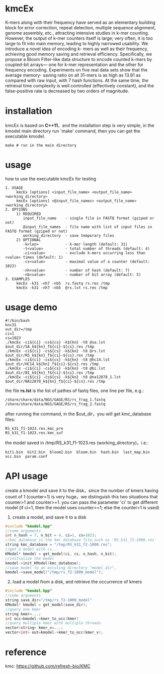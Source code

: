 ﻿
# kmcEx
K-mers along with their frequency have served as an elementary building block for error correction, repeat detection, multiple sequence alignment, genome assembly, etc., attracting intensive studies in k-mer counting. However, the output of k-mer counters itself is large; very often, it is too large to fit into main memory, leading to highly narrowed usability. We introduce a novel idea of encoding k- mers as well as their frequency, achieving good memory saving and retrieval efficiency. Specifically, we propose a Bloom Filter-like data structure to encode counted k-mers by coupled-bit arrays— one for k-mer representation and the other for frequency encoding. Experiments on five real data sets show that the average memory- saving ratio on all 31-mers is as high as 13.81 as compared with raw input, with 7 hash functions. At the same time, the retrieval time complexity is well controlled (effectively constant), and the false-positive rate is decreased by two orders of magnitude.

# installation 
kmcEx is based on **C++11**，and the installation step is very simple, in the kmodel main directory run 'make'  command, then you can get the executable kmodel.
```
make # run in the main directory 
```
# usage
how to use  the executable kmcEx for testing
```
1. USAGE
     kmcEx [options] <input_file_name> <output_file_name> <working_directory>
     kmcEx [options] <@input_file_names> <output_file_name> <working_directory>
2. OPTIONS
     1) REQUIRED
        input_file_name    - single file in FASTQ format (gziped or not)
        @input_file_names  - file name with list of input files in FASTQ format (gziped or not)
        working_directory  - save temporary files
     2) OPTIONAL
        -k<len>            - k-mer length (default: 31) 
        -t<value>          - total number of threads (default: 4)
        -ci<value>         - exclude k-mers occurring less than <value> times (default: 1)
        -cs<value>         - maximal value of a counter (default: 1023)
        -nh<value>         - number of hash (default: 7)
        -nb<value>         - number of bit array (default: 5)
3. EXAMPLES
     kmcEx -k31 -nh7 -nb5  rs.fastq rs.res /tmp
     kmcEx -k31 -nh7 -nb5  @rs.lst rs.res /tmp
```

# usage demo

```
#!/bin/bash
kn=31
out_dir=/tmp 
ci=1
cs=1023
./kmcEx -ci${ci} -cs${cs} -k${kn} -t8 @sa.lst $out_dir/SA_k${kn}_f${ci}-${cs}.res /tmp
./kmcEx -ci${ci} -cs${cs} -k${kn} -t8 @rs.lst $out_dir/RS_k${kn}_f${ci}-${cs}.res /tmp
./kmcEx -ci${ci} -cs${cs} -k${kn} -t8 @hc14.lst $out_dir/HC14_k${kn}_f${ci}-${cs}.res /tmp
./kmcEx -ci${ci} -cs${cs} -k${kn} -t8 @bi.lst $out_dir/BI_k${kn}_f${ci}-${cs}.res /tmp
./kmcEx -ci${ci} -cs${cs} -k${kn} -t8 @na12878_1.lst $out_dir/NA12878_k${kn}_f${ci}-${cs}.res /tmp
```
the file **rs.lst**  is the list of pathes of fastq files, one line per file, e.g.:
```
/share/share/data/NGS/GAGE/RS/rs_frag_1.fastq
/share/share/data/NGS/GAGE/RS/rs_frag_2.fastq
```
after running the command, in the $out_dir，you will get kmc_database files:
```
RS_k31_f1-1023.res.kmc_pre
RS_k31_f1-1023.res.kmc_suf
```
the model saved  in  /tmp/RS_k31_f1-1023.res  (working_directory)，i.e.:

```
bit1.bin  bit2.bin  bloom2.bin  bloom.bin  hash.bin  last_map.bin  occ.bin  param.conf
```


# API usage
create a kmodel and save it to the disk，since the number of kmers having count of 1 (counter=1) is very huge，we distinguish this two situations that counter>1 and counter>=1. you can pass the parameter 'ci' to get different model (if ci=1, then the model uses counter>=1; else the counter>1 is used)
1) create a model, and save it to a disk
```c
#include "kmodel.hpp"
//some arguments
int n_hash = 7, n_bit = 4, ci=1, cs=1023;
//kmc_database is the kmc database file,such as 'RS_k31_f1-1000.res'
string kmc_database = "/tmp/RS_k31_f2-1000.res";
//get a model with ci... 
KModel* kmodel = get_model(ci, cs, n_hash, n_bit);
//initialize the model
kmodel->init_KModel(kmc_database);
//save model to an existing directory "model_dir",
kmodel->save_model("/tmp/rs_f2-1000_model");
```

2) load a model from  a disk, and retrieve the occurrence of kmers
```c
#include "kmodel.hpp"
//some arguments
string save_dir="/tmp/rs_f2-1000_model"
KModel* kmodel = get_model(save_dir);
//query one kmer 
string kmer=...;
int occ=kmodel->kmer_to_occ(kmer) 
//query multiple kmer with multiple threads
vector<string> kmer_v=...;
vector<int> out=kmodel->kmer_to_occ(kmer_v);
```

# reference
kmc: https://github.com/refresh-bio/KMC

